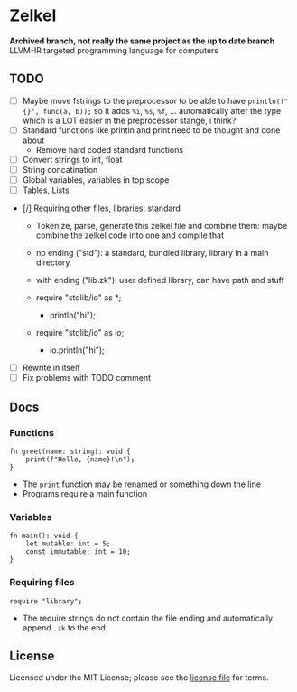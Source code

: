 # Zelkel
**Archived branch, not really the same project as the up to date branch**
LLVM-IR targeted programming language for computers

## TODO
- [ ] Maybe move fstrings to the preprocessor to be able to have `println(f"{}", func(a, b));` so it adds
  `%i`, `%s`, `%f`, ... automatically after the type which is a LOT easier in the preprocessor stange, i think? 
- [ ] Standard functions like println and print need to be thought and done about
    - Remove hard coded standard functions
- [ ] Convert strings to int, float
- [ ] String concatination
- [ ] Global variables, variables in top scope
- [ ] Tables, Lists
- [/] Requiring other files, libraries: standard
    - Tokenize, parse, generate this zelkel file and combine them:
      maybe combine the zelkel code into one and compile that
    - no ending ("std"): a standard, bundled library, library in a main directory
    - with ending ("lib.zk"): user defined library, can have path and stuff
    
    - require "stdlib/io" as *;
      - println("hi");
    - require "stdlib/io" as io;
      - io.println("hi");
- [ ] Rewrite in itself
- [ ] Fix problems with TODO comment

## Docs
### Functions
```zelkel
fn greet(name: string): void {
    print(f"Hello, {name}!\n");
}
```
- The `print` function may be renamed or something down the line
- Programs require a main function

### Variables
```zelkel
fn main(): void {
    let mutable: int = 5;
    const immutable: int = 10;
}
```

### Requiring files
```zelkel
require "library";
```
- The require strings do not contain the file ending and automatically append `.zk` to the end

## License
Licensed under the MIT License; please see the [license file](LICENSE.md) for terms.
